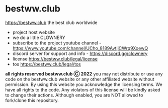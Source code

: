 # bestww.club
https://bestww.club
the best club worldwide
* project host website
* we do a little CLOWNERY
* subscribe to the project youtube channel - https://www.youtube.com/channel/UCho_8189AvtjiCWrq9XoewQ
* discord server for support and info - https://discord.gg/clownery
* license https://bestww.club/legal/license
* tos https://bestww.club/legal/tos

**all rights reserved bestww.club Ⓒ 2022**
you may not distribute or use any code on the bestww.club website or any other affiliated website without permission. 
By using this website you acknowledge the licensing terms.
We have all rights to the code.
Any violators of this license will be kindly asked to change their actions.
Although enabled, you are NOT allowed to fork/clone this repository.
